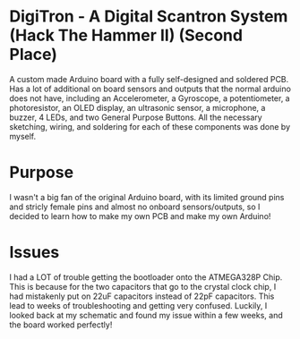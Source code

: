 # DigiTron - A Digital Scantron System (Hack The Hammer II) (Second Place)
A custom made Arduino board with a fully self-designed and soldered PCB. Has a lot of additional on board sensors and outputs that the normal arduino does not have, including an Accelerometer, a Gyroscope, a potentiometer, a photoresistor, an OLED display, an ultrasonic sensor, a microphone, a buzzer, 4 LEDs, and two General Purpose Buttons. All the necessary sketching, wiring, and soldering for each of these components was done by myself.

# Purpose
I wasn't a big fan of the original Arduino board, with its limited ground pins and stricly female pins and almost no onboard sensors/outputs, so I decided to learn how to make my own PCB and make my own Arduino!

# Issues
I had a LOT of trouble getting the bootloader onto the ATMEGA328P Chip. This is because for the two capacitors that go to the crystal clock chip, I had mistakenly put on 22uF capacitors instead of 22pF capacitors. This lead to weeks of troubleshooting and getting very confused. Luckily, I looked back at my schematic and found my issue within a few weeks, and the board worked perfectly!
